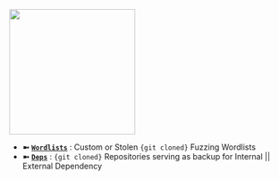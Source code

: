 <img src="https://user-images.githubusercontent.com/58171889/232509277-0a0a5cfa-7b92-4638-badc-fd74487215f7.gif" width="225" height="225">



- **➼** [**`Wordlists`**](https://github.com/Azathothas/BugGPT-Tools/tree/main/misc/wordlists) : Custom or Stolen `{git cloned}` Fuzzing Wordlists
- **➼** [**`Deps`**](https://github.com/Azathothas/BugGPT-Tools/tree/main/misc/deps) : `{git cloned}` Repositories serving as backup for Internal || External Dependency
